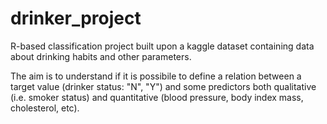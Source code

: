 # drinker_project
R-based classification project built upon a kaggle dataset containing data about drinking habits and other parameters.

The aim is to understand if it is possibile to define a relation between a target value (drinker status: "N", "Y") and some predictors both qualitative (i.e. smoker status) and quantitative (blood pressure, body index mass, cholesterol, etc).
